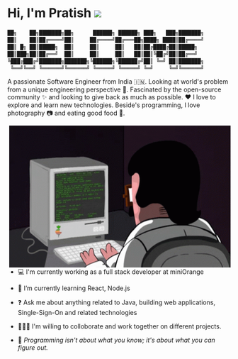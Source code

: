 # Hi, I'm Pratish  <img src="https://media.giphy.com/media/ujrj9aoOdNvXO/giphy.gif" width="40px">

    ██╗    ██╗███████╗██╗      ██████╗ ██████╗ ███╗   ███╗███████╗            
    ██║    ██║██╔════╝██║     ██╔════╝██╔═══██╗████╗ ████║██╔════╝
    ██║ █╗ ██║█████╗  ██║     ██║     ██║   ██║██╔████╔██║█████╗  
    ██║███╗██║██╔══╝  ██║     ██║     ██║   ██║██║╚██╔╝██║██╔══╝  
    ╚███╔███╔╝███████╗███████╗╚██████╗╚██████╔╝██║ ╚═╝ ██║███████╗     
     ╚══╝╚══╝ ╚══════╝╚══════╝ ╚═════╝ ╚═════╝ ╚═╝     ╚═╝╚══════╝          

A passionate Software Engineer from India 🇮🇳. Looking at world's problem from a unique engineering perspective 🔭. Fascinated by the open-source community ✨ and looking to give back as much as possible. ❤️ I love to explore and learn new technologies. Beside's programming, I love photography 📷 and eating good food 🥘.

<img align="right" alt="GIF" src="https://github.com/frittlechasm/frittlechasm/blob/main/coding.gif" width="500" height="320" />

<br/>

- 💻 I'm currently working as a full stack developer at miniOrange

- 🌱 I’m currently learning React, Node.js

- ❓ Ask me about anything related to Java, building web applications, Single-Sign-On and related technologies

- 🧑‍🤝‍🧑 I'm willing to colloborate and work together on different projects.

- 💬 _Programming isn't about what you know; it's about what you can figure out._
